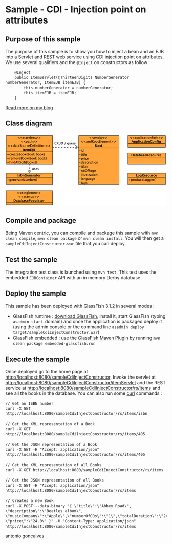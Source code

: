 # Sample - CDI - Injection point on attributes

## Purpose of this sample

The purpose of this sample is to show you how to inject a bean and an EJB into a Servlet and REST web service using CDI injection point on attributes. We use several qualifiers and the `@Inject` on constructors as follow :

        @Inject
        public ItemServlet(@ThirteenDigits NumberGenerator numberGenerator, ItemEJB itemEJB) {
            this.numberGenerator = numberGenerator;
            this.itemEJB = itemEJB;
        }

[Read more on my blog](http://agoncal.wordpress.com/2012/01/16/wytiwyr-what-you-test-is-what-you-run/)

## Class diagram

![image](https://github.com/agoncal/agoncal-sample-arquilian/raw/master/01-wytiwyr/src/main/webapp/classdiag.png)

## Compile and package

Being Maven centric, you can compile and package this sample with `mvn clean compile`, `mvn clean package` or `mvn clean install`. You will then get a `sampleCdiInjectConstructor.war` file that you can deploy.

## Test the sample

The integration test class is launched using `mvn test`. This test uses the embedded `EJBContainer` API with an in memory Derby database.

## Deploy the sample

This sample has been deployed with GlassFish 3.1.2 in several modes :

* GlassFish runtime : [download GlassFish](http://glassfish.java.net/public/downloadsindex.html), install it, start GlassFish (typing `asadmin start-`domain) and once the application is packaged deploy it (using the admin console or the command line `asadmin deploy target/sampleCdiInjectConstructor.war`)
* GlassFish embedded : use the [GlassFish Maven Plugin](http://maven-glassfish-plugin.java.net/) by running `mvn clean package embedded-glassfish:run`

## Execute the sample

Once deployed go to the home page at [http://localhost:8080/sampleCdiInjectConstructor](). Invoke the servlet at [http://localhost:8080/sampleCdiInjectConstructor/itemServlet]() and the REST service at [http://localhost:8080/sampleCdiInjectConstructor/rs/items]() and see all the books in the database. You can also run some [curl](http://curl.haxx.se/) commands :

	// Get an ISBN number
	curl -X GET http://localhost:8080/sampleCdiInjectConstructor/rs/items/isbn

	// Get the XML representation of a Book
	curl -X GET http://localhost:8080/sampleCdiInjectConstructor/rs/items/405

	// Get the JSON representation of a Book
	curl -X GET -H "Accept: application/json" http://localhost:8080/sampleCdiInjectConstructor/rs/items/405

	// Get the XML representation of all Books
	curl -X GET http://localhost:8080/sampleCdiInjectConstructor/rs/items

	// Get the JSON representation of all Books
	curl -X GET -H "Accept: application/json" http://localhost:8080/sampleCdiInjectConstructor/rs/items

	// Creates a new Book
	curl -X POST --data-binary "{ \"title\":\"Abbey Road\", \"description\":\"Beatles album\", \"musicCompany\":\"Apple\",\"numberOfCDs\":\"1\",\"totalDuration\":\"241\", \"price\":\"24.0\" }" -H "Content-Type: application/json" http://localhost:8080/sampleCdiInjectConstructor/rs/items

<div class="footer">
    <span class="footerTitle"><span class="uc">a</span>ntonio <span class="uc">g</span>oncalves</span>
</div>